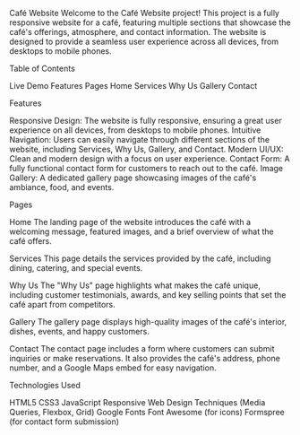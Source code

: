 Café Website
Welcome to the Café Website project! This project is a fully responsive website for a café, featuring multiple sections that showcase the café's offerings, atmosphere, and contact information. The website is designed to provide a seamless user experience across all devices, from desktops to mobile phones.

Table of Contents

Live Demo
Features
Pages
Home
Services
Why Us
Gallery
Contact

Features

Responsive Design: The website is fully responsive, ensuring a great user experience on all devices, from desktops to mobile phones.
Intuitive Navigation: Users can easily navigate through different sections of the website, including Services, Why Us, Gallery, and Contact.
Modern UI/UX: Clean and modern design with a focus on user experience.
Contact Form: A fully functional contact form for customers to reach out to the café.
Image Gallery: A dedicated gallery page showcasing images of the café's ambiance, food, and events.

Pages

Home
The landing page of the website introduces the café with a welcoming message, featured images, and a brief overview of what the café offers.

Services
This page details the services provided by the café, including dining, catering, and special events.

Why Us
The "Why Us" page highlights what makes the café unique, including customer testimonials, awards, and key selling points that set the café apart from competitors.

Gallery
The gallery page displays high-quality images of the café's interior, dishes, events, and happy customers.

Contact
The contact page includes a form where customers can submit inquiries or make reservations. It also provides the café's address, phone number, and a Google Maps embed for easy navigation.

Technologies Used

HTML5
CSS3
JavaScript
Responsive Web Design Techniques (Media Queries, Flexbox, Grid)
Google Fonts
Font Awesome (for icons)
Formspree (for contact form submission)
